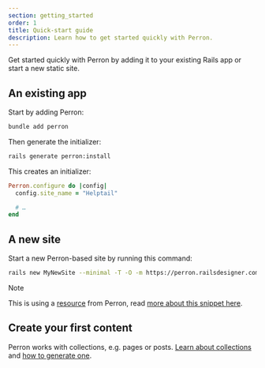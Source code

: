 ```yaml
---
section: getting_started
order: 1
title: Quick-start guide
description: Learn how to get started quickly with Perron.
---
```


Get started quickly with Perron by adding it to your existing Rails app or start a new static site.

## An existing app

Start by adding Perron:
```bash
bundle add perron
```

Then generate the initializer:
```bash
rails generate perron:install
```


This creates an initializer:
```ruby
Perron.configure do |config|
  config.site_name = "Helptail"

  # …
end
```


## A new site

Start a new Perron-based site by running this command:

```bash
rails new MyNewSite --minimal -T -O -m https://perron.railsdesigner.com/resources/new/template.rb
```

> [!note]
> This is using a [resource](/resources/) from Perron, read [more about this snippet here](/resources/new/).


## Create your first content

Perron works with collections, e.g. pages or posts. [Learn about collections](/docs/collections/) and [how to generate one](/docs/generator/).
